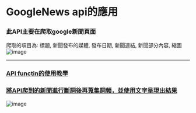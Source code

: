 # GoogleNews api的應用
### 此API主要在爬取google新聞頁面
爬取的項目為: 標題, 新聞發布的媒體, 發布日期, 新聞連結, 新聞部分內容, 縮圖
![image](https://user-images.githubusercontent.com/88367016/177038647-2fc4c09c-091b-4684-9ec8-07c849ea9cee.png)

---

### [API functin的使用教學](https://github.com/huang624/GoogleNewsAPI/blob/main/GoogleNews_Tutorial.ipynb)
### [將API爬到的新聞進行斷詞後再蒐集詞頻，並使用文字呈現出結果](https://github.com/huang624/GoogleNewsAPI/blob/main/GoolgeNews_WordCloud.ipynb)
![image](https://user-images.githubusercontent.com/88367016/177038339-2bfadff1-2aa3-433b-9264-886993e23532.png)
